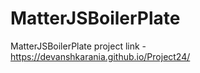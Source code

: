 # MatterJSBoilerPlate
MatterJSBoilerPlate
project link -
https://devanshkarania.github.io/Project24/
